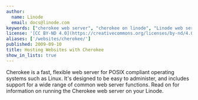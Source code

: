 ```yaml
---
author:
  name: Linode
  email: docs@linode.com
keywords: ["cherokee web server", "cherokee on linode", "Linode web server"]
license: '[CC BY-ND 4.0](https://creativecommons.org/licenses/by-nd/4.0)'
aliases: ['/websites/cherokee/']
published: 2009-09-10
title: Hosting Websites with Cherokee
show_in_lists: true
---
```


Cherokee is a fast, flexible web server for POSIX compliant operating systems such as Linux. It's designed to be easy to administer, and includes support for a wide range of common web server functions. Read on for information on running the Cherokee web server on your Linode.
